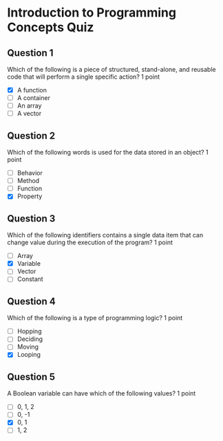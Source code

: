 # Introduction to Programming Concepts Quiz

## Question 1

Which of the following is a piece of structured, stand-alone, and reusable code that will perform a single specific action? 1 point

- [x] A function
- [ ] A container
- [ ] An array
- [ ] A vector

## Question 2

Which of the following words is used for the data stored in an object? 1 point

- [ ] Behavior
- [ ] Method
- [ ] Function
- [x] Property

## Question 3

Which of the following identifiers contains a single data item that can change value during the execution of the program? 1 point

- [ ] Array
- [x] Variable
- [ ] Vector
- [ ] Constant

## Question 4

Which of the following is a type of programming logic? 1 point

- [ ] Hopping
- [ ] Deciding
- [ ] Moving
- [x] Looping

## Question 5

A Boolean variable can have which of the following values? 1 point

- [ ] 0, 1, 2
- [ ] 0, -1
- [x] 0, 1
- [ ] 1, 2
